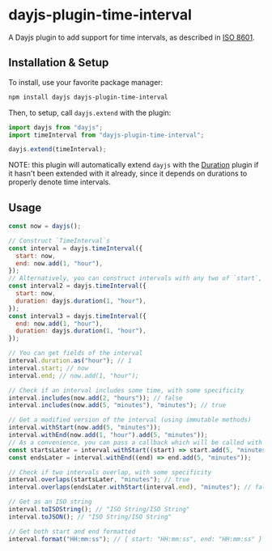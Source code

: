 # dayjs-plugin-time-interval

A Dayjs plugin to add support for time intervals, as described in [ISO 8601](https://en.wikipedia.org/wiki/ISO_8601#Time_intervals).

## Installation & Setup

To install, use your favorite package manager:

```bash
npm install dayjs dayjs-plugin-time-interval
```

Then, to setup, call `dayjs.extend` with the plugin:

```js
import dayjs from "dayjs";
import timeInterval from "dayjs-plugin-time-interval";

dayjs.extend(timeInterval);
```

NOTE: this plugin will automatically extend `dayjs` with the [Duration](https://day.js.org/docs/en/plugin/duration) plugin if it hasn't been extended with it already, since it depends on durations to properly denote time intervals.

## Usage

```js
const now = dayjs();

// Construct `TimeInterval`s
const interval = dayjs.timeInterval({
  start: now,
  end: now.add(1, "hour"),
});
// Alternatively, you can construct intervals with any two of `start`, `end`, and `duration`
const interval2 = dayjs.timeInterval({
  start: now,
  duration: dayjs.duration(1, "hour"),
});
const interval3 = dayjs.timeInterval({
  end: now.add(1, "hour"),
  duration: dayjs.duration(1, "hour"),
});

// You can get fields of the interval
interval.duration.as("hour"); // 1
interval.start; // now
interval.end; // now.add(1, "hour");

// Check if an interval includes some time, with some specificity
interval.includes(now.add(2, "hours")); // false
interval.includes(now.add(5, "minutes"), "minutes"); // true

// Get a modified version of the interval (using immutable methods)
interval.withStart(now.add(5, "minutes"));
interval.withEnd(now.add(1, "hour").add(5, "minutes"));
// As a convenience, you can pass a callback which will be called with the interval's start or end
const startsLater = interval.withStart((start) => start.add(5, "minutes"));
const endsLater = interval.withEnd((end) => end.add(5, "minutes"));

// Check if two intervals overlap, with some specificity
interval.overlaps(startsLater, "minutes"); // true
interval.overlaps(endsLater.withStart(interval.end), "minutes"); // false

// Get as an ISO string
interval.toISOString(); // "ISO String/ISO String"
interval.toJSON(); // "ISO String/ISO String"

// Get both start and end formatted
interval.format("HH:mm:ss"); // { start: "HH:mm:ss", end: "HH:mm:ss" }
```

